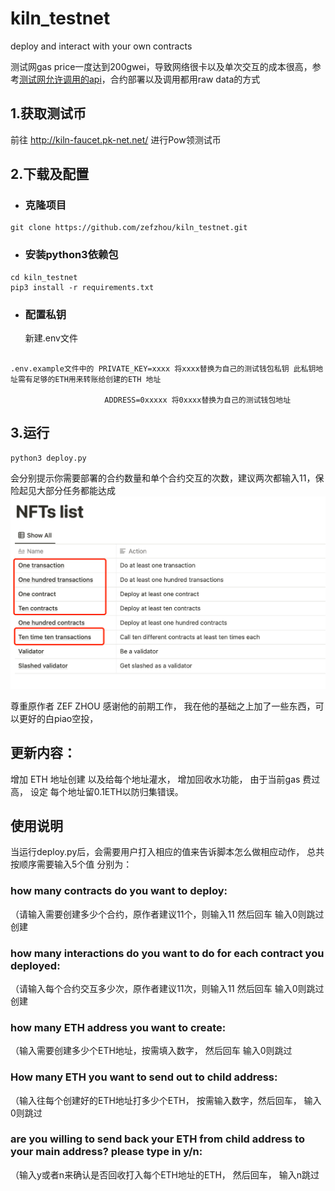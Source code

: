 # kiln_testnet
deploy and interact with your own contracts

测试网gas price一度达到200gwei，导致网络很卡以及单次交互的成本很高，参考[测试网允许调用的api](https://rpc.kiln.themerge.dev/)，合约部署以及调用都用raw data的方式


## 1.获取测试币
前往 http://kiln-faucet.pk-net.net/ 进行Pow领测试币

## 2.下载及配置
* ###  克隆项目
```
git clone https://github.com/zefzhou/kiln_testnet.git
```
* ### 安装python3依赖包
```
cd kiln_testnet
pip3 install -r requirements.txt
```
* ### 配置私钥
  新建.env文件
```

.env.example文件中的 PRIVATE_KEY=xxxx 将xxxx替换为自己的测试钱包私钥 此私钥地址需有足够的ETH用来转账给创建的ETH 地址
                     
                     ADDRESS=0xxxxx 将0xxxx替换为自己的测试钱包地址  
```

## 3.运行
```
python3 deploy.py
```
会分别提示你需要部署的合约数量和单个合约交互的次数，建议两次都输入11，保险起见大部分任务都能达成
![avatar](./kiln_nft.png)


尊重原作者 ZEF ZHOU 感谢他的前期工作， 我在他的基础之上加了一些东西，可以更好的白piao空投，

## 更新内容：
增加 ETH 地址创建 以及给每个地址灌水，
增加回收水功能， 由于当前gas 费过高， 设定 每个地址留0.1ETH以防归集错误。

## 使用说明
当运行deploy.py后，会需要用户打入相应的值来告诉脚本怎么做相应动作，
总共按顺序需要输入5个值 分别为：

### how many contracts do you want to deploy:  
（请输入需要创建多少个合约，原作者建议11个，则输入11 然后回车 输入0则跳过创建

### how many interactions do you want to do for each contract you deployed:    
（请输入每个合约交互多少次，原作者建议11次，则输入11 然后回车 输入0则跳过创建

### how many ETH address you want to create:                                   
（输入需要创建多少个ETH地址，按需填入数字， 然后回车 输入0则跳过

### How many ETH you want to send out to child address:                        
（输入往每个创建好的ETH地址打多少个ETH， 按需输入数字，然后回车， 输入0则跳过

### are you willing to send back your ETH from child address to your main address? please type in y/n: 
（输入y或者n来确认是否回收打入每个ETH地址的ETH， 然后回车， 输入n跳过




